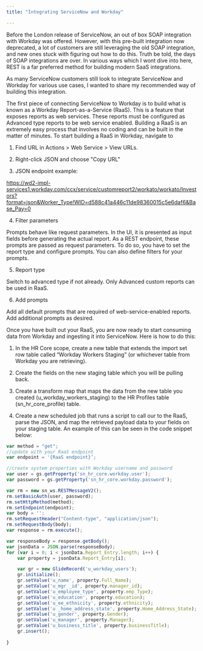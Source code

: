 ```yaml
---
title: "Integrating ServiceNow and Workday"

---
```


Before the London release of ServiceNow, an out of box SOAP integration with Workday was offered.  However, with this pre-built integration now deprecated, a lot of customers are still leveraging the old SOAP integration, and new ones stuck with figuring out how to do this.  Truth be told, the days of SOAP integrations are over.  In various ways which I wont dive into here, REST is a far preferred method for building modern SaaS integrations.

As many ServiceNow customers still look to integrate ServiceNow and Workday for various use cases, I wanted to share my recommended way of building this integration.

The first piece of connecting ServiceNow to Workday is to build what is known as a Workday Report-as-a-Service (RaaS).  This is a feature that exposes reports as web services. These reports must be configured as Advanced type reports to be web service enabled.
Building a RaaS is an extremely easy process that involves no coding and can be built in the matter of minutes.  To start building a RaaS in Workday, navigate to

1.	Find URL in Actions > Web Service > View URLs.

2.	Right-click JSON and choose "Copy URL"

3.	JSON endpoint example:

https://wd2-impl-services1.workday.com/ccx/service/customreport2/workato/workato/Investors?format=json&Worker_Type!WID=d588c41a446c11de98360015c5e6daf6&Base_Pay=0

4. Filter parameters

Prompts behave like request parameters. In the UI, it is presented as input fields before generating the actual report.  As a REST endpoint, these prompts are passed as request parameters. To do so, you have to set the report type and configure prompts. You can also define filters for your prompts.

5. Report type

Switch to advanced type if not already. Only Advanced custom reports can be used in RaaS.

6. Add prompts

Add all default prompts that are required of web-service-enabled reports. Add additional prompts as desired.

Once you have built out your RaaS, you are now ready to start consuming data from Workday and ingesting it into ServiceNow.  Here is how to do this:

1.	In the HR Core scope, create a new table that extends the import set row table called “Workday Workers Staging” (or whichever table from Workday you are retrieving).

2.	Create the fields on the new staging table which you will be pulling back.

3.	Create a transform map that maps the data from the new table you created (u_workday_workers_staging) to the HR Profiles table (sn_hr_core_profile) table.

4.	Create a new scheduled job that runs a script to call our to the RaaS, parse the JSON, and map the retrieved payload data to your fields on your staging table.  An example of this can be seen in the code snippet below:

 
```javascript
var method = "get";
//update with your RaaS endpoint
var endpoint = '{RaaS endpoint}’;

//create system properties with Workday username and password
var user = gs.getProperty('sn_hr_core.workday.user');
var password = gs.getProperty('sn_hr_core.workday.password');

var rm = new sn_ws.RESTMessageV2();
rm.setBasicAuth(user, password);
rm.setHttpMethod(method);
rm.setEndpoint(endpoint);
var body = '';
rm.setRequestHeader("Content-type", "application/json");
rm.setRequestBody(body);
var response = rm.execute();

var responseBody = response.getBody();
var jsonData = JSON.parse(responseBody);
for (var i = 0; i < jsonData.Report_Entry.length; i++) {
	var property = jsonData.Report_Entry[i];

	var gr = new GlideRecord('u_workday_users');
	gr.initialize();
	gr.setValue('u_name', property.Full_Name);
	gr.setValue('u_mgr _id', property.manager_id);
	gr.setValue('u_employee_type', property.emp_Type);
	gr.setValue('u_education', property.education);
	gr.setValue('u_ee_ethnicity', property.ethnicity);
	gr.setValue('u _home_address_state', property.Home_Address_State);
	gr.setValue('u_gender', property.Gender);
	gr.setValue('u_manager', property.Manager);
	gr.setValue('u_business_title', property.businessTitle);
	gr.insert();
  
}
```
